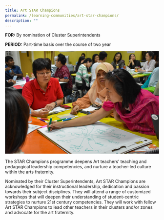 ```yaml
---
title: Art STAR Champions
permalink: /learning-communities/art-star-champions/
description: ""
---
```



**FOR:** By nomination of Cluster Superintendents

**PERIOD:** Part-time basis over the course of two year

![4.3 Art STAR Champions_Photo1](/images/43artstarchampionsphoto1.jpg)

The STAR Champions programme deepens Art teachers’ teaching and pedagogical leadership competencies, and nurture a teacher-led culture within the arts fraternity.  
  
Nominated by their Cluster Superintendents, Art STAR Champions are acknowledged for their instructional leadership, dedication and passion towards their subject disciplines. They will attend a range of customized workshops that will deepen their understanding of student-centric strategies to nurture 21st century competencies. They will work with fellow Art STAR Champions to lead other teachers in their clusters and/or zones and advocate for the art fraternity.